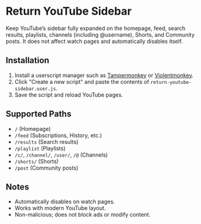 # Return YouTube Sidebar

Keep YouTube’s sidebar fully expanded on the homepage, feed, search results, playlists, channels (including @username), Shorts, and Community posts. It does not affect watch pages and automatically disables itself.

## Installation

1. Install a userscript manager such as [Tampermonkey](https://www.tampermonkey.net/) or [Violentmonkey](https://violentmonkey.github.io/).
2. Click "Create a new script" and paste the contents of `return-youtube-sidebar.user.js`.
3. Save the script and reload YouTube pages.

## Supported Paths

- `/` (Homepage)
- `/feed` (Subscriptions, History, etc.)
- `/results` (Search results)
- `/playlist` (Playlists)
- `/c/`, `/channel/`, `/user/`, `/@` (Channels)
- `/shorts/` (Shorts)
- `/post` (Community posts)

## Notes

- Automatically disables on watch pages.
- Works with modern YouTube layout.
- Non-malicious; does not block ads or modify content.
